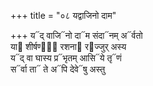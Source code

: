 +++
title = "०८ यद्वाजिनो दाम"

+++
य᳓द् वाजि᳓नो दा᳓म संदा᳓नम् अ᳓र्वतो  
या᳓ शीर्षण्या᳡ रशना᳓ र᳓ज्जुर् अस्य  
य᳓द् वा घास्य प्र᳓भृतम् आसि᳓ये तृ᳓णं  
स᳓र्वा ता᳓ ते अ᳓पि देवे᳓षु अस्तु